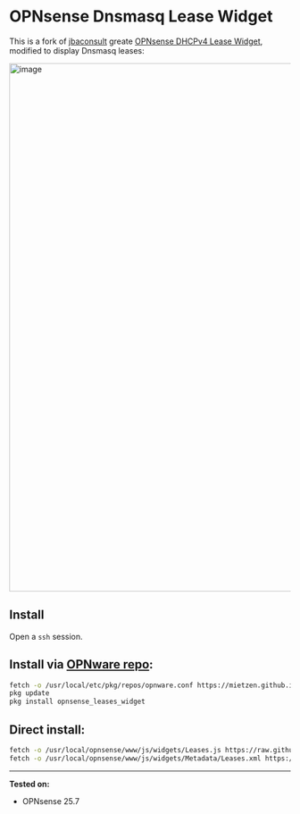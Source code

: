 # OPNsense Dnsmasq Lease Widget

This is a fork of [jbaconsult](https://github.com/jbaconsult) greate [OPNsense DHCPv4 Lease Widget](https://github.com/jbaconsult/opnsense_stuff), modified to display Dnsmasq leases:

<img width="2942" height="946" alt="image" src="https://github.com/user-attachments/assets/708e6591-afc3-4d2e-85a5-363bc064bb12" />

## Install

Open a `ssh` session.

## Install via [OPNware repo](https://github.com/mietzen/OPNware):

```sh
fetch -o /usr/local/etc/pkg/repos/opnware.conf https://mietzen.github.io/OPNware/opnware.conf
pkg update
pkg install opnsense_leases_widget
```

## Direct install:

```sh
fetch -o /usr/local/opnsense/www/js/widgets/Leases.js https://raw.githubusercontent.com/mietzen/opnsense-dnsmasq-leases-widget/refs/heads/main/Leases.js
fetch -o /usr/local/opnsense/www/js/widgets/Metadata/Leases.xml https://raw.githubusercontent.com/mietzen/opnsense-dnsmasq-leases-widget/refs/heads/main/Leases.xml
```

---

**Tested on:**
- OPNsense 25.7

